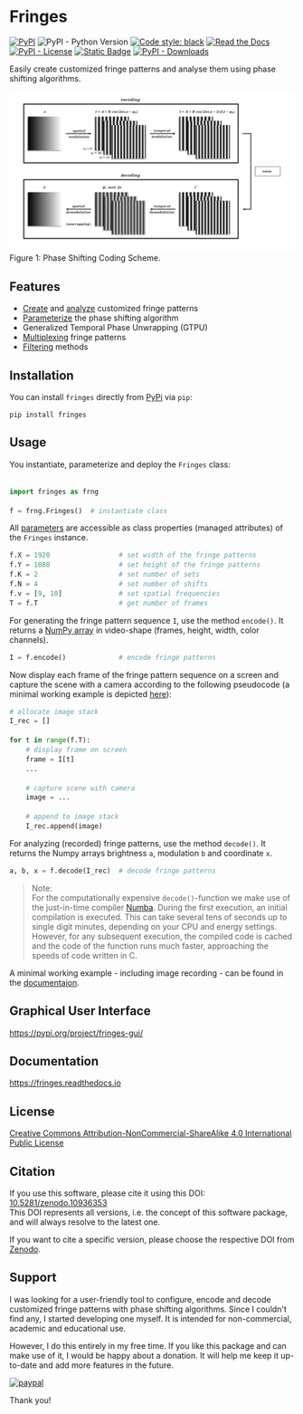 # Fringes
[![PyPI](https://img.shields.io/pypi/v/fringes)](https://pypi.org/project/fringes/)
![PyPI - Python Version](https://img.shields.io/pypi/pyversions/fringes)
[![Code style: black](https://img.shields.io/badge/code%20style-black-000000.svg)](https://github.com/psf/black)
[![Read the Docs](https://img.shields.io/readthedocs/fringes)](https://fringes.readthedocs.io)
[![PyPI - License](https://img.shields.io/pypi/l/fringes)](https://github.com/comimag/fringes/blob/main/LICENSE.txt)
[![Static Badge](https://img.shields.io/badge/DOI-10.5281%2Fzenodo.10936353-blue)](https://zenodo.org/doi/10.5281/zenodo.10936353)
[![PyPI - Downloads](https://img.shields.io/pypi/dm/fringes)](https://pypistats.org/packages/fringes)

<!---
[![PyPI - Downloads](https://img.shields.io/pypi/dm/fringes)](https://pypistats.org/packages/fringes)
![GitHub Actions Workflow Status](https://img.shields.io/github/actions/workflow/status/comimag/fringes/python-package.yml)
![GitHub top language](https://img.shields.io/github/languages/top/comimag/fringes)
![https://img.shields.io/badge/python-%3E=3.9-blue](https://img.shields.io/badge/python-%3E=3.9-blue)
![GitHub](https://img.shields.io/github/license/comimag/fringes)
[![Downloads](https://static.pepy.tech/badge/fringes)](https://pepy.tech/project/fringes)
--->

<!---
link to  paper, please cite
--->

Easily create customized fringe patterns
and analyse them using phase shifting algorithms.

![coding-cheme}](https://raw.githubusercontent.com/comimag/fringes/main/docs/01_quickstart/coding-scheme.gif)\
Figure 1: Phase Shifting Coding Scheme.

## Features
- [Create](https://fringes.readthedocs.io/en/main/02_tutorial/fundamentals.html#encoding) and
  [analyze](https://fringes.readthedocs.io/en/main/02_tutorial/fundamentals.html#decoding)
  customized fringe patterns
- [Parameterize](https://fringes.readthedocs.io/en/main/02_tutorial/params.html) the phase shifting algorithm
- Generalized Temporal Phase Unwrapping (GTPU)
- [Multiplexing](https://fringes.readthedocs.io/en/main/02_tutorial/mux.html) fringe patterns
- [Filtering](https://fringes.readthedocs.io/en/main/02_tutorial/filter.html) methods

<!---
todo: add reference to GTPU-paper
- Uncertainty Propagation
- [Optimal Coding Strategy](https://fringes.readthedocs.io/en/main/user_guide/optimal.html)
--->

## Installation
You can install `fringes` directly from [PyPi](https://pypi.org/) via `pip`:

```
pip install fringes
```

## Usage
You instantiate, parameterize and deploy the `Fringes` class:

```python

import fringes as frng

f = frng.Fringes()  # instantiate class
```

All [parameters](https://fringes.readthedocs.io/en/main/02_tutorial/params.html)
are accessible as class properties (managed attributes) of the `Fringes` instance.

```python
f.X = 1920                 # set width of the fringe patterns
f.Y = 1080                 # set height of the fringe patterns
f.K = 2                    # set number of sets
f.N = 4                    # set number of shifts
f.v = [9, 10]              # set spatial frequencies
T = f.T                    # get number of frames
```

For generating the fringe pattern sequence `I`, use the method `encode()`.
It returns a [NumPy array](https://numpy.org/doc/stable/reference/generated/numpy.ndarray.html) in video-shape (frames, height, width, color channels).

```python
I = f.encode()             # encode fringe patterns
```

Now display each frame of the fringe pattern sequence on a screen and capture the scene with a camera
according to the following pseudocode
(a minimal working example is depicted
[here](https://fringes.readthedocs.io/en/main/01_start/usage.html#minimal-working-example)):

```python
# allocate image stack
I_rec = []

for t in range(f.T):
    # display frame on screen
    frame = I[t]
    ...

    # capture scene with camera
    image = ...
    
    # append to image stack
    I_rec.append(image)
```

For analyzing (recorded) fringe patterns, use the method `decode()`.
It returns the Numpy arrays brightness `a`, modulation `b` and coordinate `x`.

```python
a, b, x = f.decode(I_rec)  # decode fringe patterns
```

> Note:\
For the computationally expensive ``decode()``-function
we make use of the just-in-time compiler [Numba](https://numba.pydata.org/).
During the first execution, an initial compilation is executed.
This can take several tens of seconds up to single digit minutes, depending on your CPU and energy settings.
However, for any subsequent execution, the compiled code is cached and the code of the function runs much faster,
approaching the speeds of code written in C.

A minimal working example - including image recording - can be found in the
[documentaion](https://fringes.readthedocs.io/en/main/01_start/usage.html#minimal-working-example).

## Graphical User Interface
<!---
Do you need a GUI? `Fringes` has a sister project which is called `Fringes-GUI`:
--->
https://pypi.org/project/fringes-gui/

## Documentation
https://fringes.readthedocs.io

## License
[Creative Commons Attribution-NonCommercial-ShareAlike 4.0 International Public License](
https://github.com/comimag/Fringes/blob/main/LICENSE.txt)

## Citation
If you use this software, please cite it using this DOI:
[10.5281/zenodo.10936353](https://zenodo.org/doi/10.5281/zenodo.10936353)\
This DOI represents all versions, i.e. the concept of this software package,
and will always resolve to the latest one.

If you want to cite a specific version,
please choose the respective DOI from [Zenodo](https://zenodo.org/doi/10.5281/zenodo.10936353).

## Support
I was looking for a user-friendly tool to configure,
encode and decode customized fringe patterns with phase shifting algorithms.
Since I couldn't find any, I started developing one myself.
It is intended for non-commercial, academic and educational use.

However, I do this entirely in my free time.
If you like this package and can make use of it, I would be happy about a donation.
It will help me keep it up-to-date and add more features in the future.

<!---
[![Liberapay](https://liberapay.com/assets/widgets/donate.svg)](https://liberapay.com/comimag/donate/)
[![](https://www.paypalobjects.com/en_US/i/btn/btn_donate_LG.gif)](https://www.paypal.com/cgi-bin/webscr?cmd=_s-xclick&hosted_button_id=EHBGZ229DKUC4)
--->

[![paypal](https://img.shields.io/badge/PayPal-00457C?style=for-the-badge&logo=PayPal&logoColor=white)](https://www.paypal.com/cgi-bin/webscr?cmd=_s-xclick&hosted_button_id=EHBGZ229DKUC4)

Thank you!
